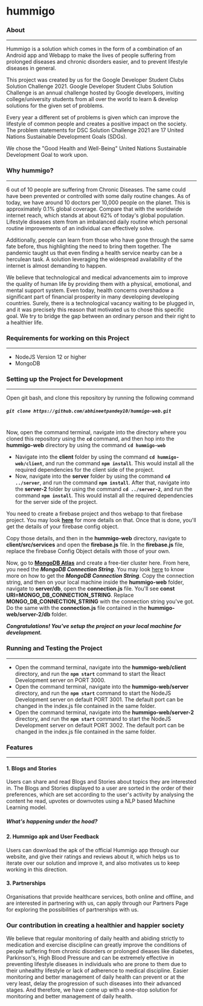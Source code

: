 # hummigo

### About
***

Hummigo is a solution which comes in the form of a combination of an Android app and Webapp to make the lives of people suffering from prolonged diseases and chronic disorders easier, and to prevent lifestyle diseases in general. 

This project was created by us for the Google Developer Student Clubs Solution Challenge 2021. Google Developer Student Clubs Solution Challenge is an annual challenge hosted by Google developers, inviting college/university students from all over the world to learn & develop solutions for the given set of problems.

Every year a different set of problems is given which can improve the lifestyle of common people and creates a positive impact on the society. The problem statements for DSC Solution Challenge 2021 are 17 United Nations Sustainable Development Goals (SDGs).

We chose the "Good Health and Well-Being" United Nations Sustainable Development Goal to work upon.

### Why hummigo?
***
6 out of 10 people are suffering from Chronic Diseases. The same could have been prevented or controlled with some daily routine changes. As of today, we have around 10 doctors per 10,000 people on the planet. This is approximately 0.1% global coverage. Compare that with the worldwide internet reach, which stands at about 62% of today's global population. Lifestyle diseases stem from an imbalanced daily routine which personal routine improvements of an individual can effectively solve.

Additionally, people can learn from those who have gone through the same fate before, thus highlighting the need to bring them together. The pandemic taught us that even finding a health service nearby can be a herculean task. A solution leveraging the widespread availability of the internet is almost demanding to happen.

We believe that technological and medical advancements aim to improve the quality of human life by providing them with a physical, emotional, and mental support system. Even today, health concerns overshadow a significant part of financial prosperity in many developing developing countries. Surely, there is a technological vacancy waiting to be plugged in, and it was precisely this reason that motivated us to chose this specific goal. We try to bridge the gap between an ordinary person and their right to a healthier life.

### Requirements for working on this Project
***
* NodeJS Version 12 or higher
* MongoDB


### Setting up the Project for Development
***

Open git bash, and clone this repository by running the following command

##### `git clone https://github.com/abhineetpandey10/hummigo-web.git`
\
Now, open the command terminal, navigate into the directory where you cloned this repository using the **`cd`** command, and then hop into the **hummigo-web** directory by using the command **`cd hummigo-web`**
* Navigate into the **client** folder by using the command **`cd hummigo-web/client`**, and run the command **`npm install`**. This would install all the required dependencies for the client side of the project.
* Now, navigate into the **server** folder by using the command **`cd ../server`**, and run the command **`npm install`**. After that, navigate into the **server-2** folder by using the command **`cd ../server-2`**, and run the command **`npm install`**. This would install all the required dependencies for the server side of the project.


You need to create a firebase project and thos webapp to that firebase project. You may look [**here**](https://firebase.google.com/docs/web/setup) for more details on that. Once that is done, you'll get the details of your firebase config object.

Copy those details, and then in the **hummigo-web** directory, navigate to **client/src/services** and open the **firebase.js** file. In the **firebase.js** file, replace the firebase Config Object details with those of your own.

Now, go to [**MongoDB Atlas**](https://www.mongodb.com/cloud/atlas) and create a free-tier cluster here. From here, you need the ***MongoDB Connection String***. You may look [here](https://docs.mongodb.com/guides/cloud/connectionstring/) to know more on how to get the 
***MongoDB Connection String***. Copy the connection string, and then on your local machine inside the **hummigo-web** folder, navigate to **server/db**, open the **connection.js** file. You'll see
**const URI=MONGO_DB_CONNECTION_STRING**. Replace **MONGO_DB_CONNECTION_STRING** with the connection string you've got. Do the same with the **connection.js** file contained in the **hummigo-web/server-2/db** folder.

***Congratulations! You've setup the project on your local machine for development.***

### Running and Testing the Project
***
* Open the command terminal, navigate into the **hummigo-web/client** directory, and run the **`npm start`** command to start the React Development server on PORT 3000.
* Open the command terminal, navigate into the **hummigo-web/server** directory, and run the **`npm start`** command to start the NodeJS Development server on default PORT 3001. The default port can be changed in the index.js file contained in the same folder.
* Open the command terminal, navigate into the **hummigo-web/server-2** directory, and run the **`npm start`** command to start the NodeJS Development server on default PORT 3002. The default port can be changed in the index.js file contained in the same folder.

### Features
***

#### 1. **Blogs and Stories**
Users can share and read Blogs and Stories about topics they are interested in. The Blogs and Stories displayed to a user are sorted in the order of their preferences, which are set according to the user's activity by analysing the content he read, upvotes or downvotes using a NLP based Machine Learning model.

##### What's happening under the hood?


#### 2. **Hummigo apk and User Feedback**
Users can download the apk of the official Hummigo app through our website, and give their ratings and reviews about it, which helps us to iterate over our solution and improve it, and also motivates us to keep working in this direction.

#### 3.  **Partnerships** 
Organisations that provide healthcare services, both online and offline, and are interested in partnering with us, can apply through our Partners Page for exploring the possibilities of partnerships with us.

### Our contribution in creating a healthier and happier society

We believe that regular monitoring of daily health and abiding strictly to medication and exercise discipline can greatly improve the conditions of people suffering from chronic disorders or prolonged dieases like diabetes, Parkinson's, High Blood Pressure and can be extremely effective in preventing lifestyle diseases in individuals who are prone to them due to their unhealthy lifestyle or lack of adherence to medical discipline. Easier monitoring and better management of daily health can prevent or at the very least, delay the progression of such diseases into their advanced stages. And therefore, we have come up with a one-stop solution for monitoring and better management of daily health.

